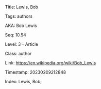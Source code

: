 Title:  Lewis, Bob

Tags:   authors

AKA:    Bob Lewis

Seq:    10.54

Level:  3 - Article

Class:  author

Link:   https://en.wikipedia.org/wiki/Bob_Lewis

Timestamp: 20230209212848

Index:  Lewis, Bob; 
